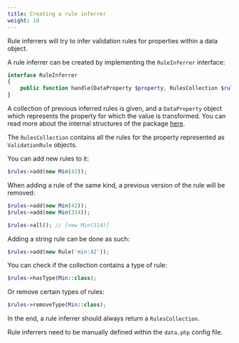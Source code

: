 ```yaml
---
title: Creating a rule inferrer
weight: 10
---
```


Rule inferrers will try to infer validation rules for properties within a data object.

A rule inferrer can be created by implementing the `RuleInferrer` interface:

```php
interface RuleInferrer
{
    public function handle(DataProperty $property, RulesCollection $rules): array;
}
```

A collection of previous inferred rules is given, and a `DataProperty` object which represents the property for which the value is transformed. You can read more about the internal structures of the package [here](/docs/laravel-data/v2/advanced-usage/internal-structures).

The `RulesCollection` contains all the rules for the property represented as `ValidationRule` objects.

You can add new rules to it:

```php
$rules->add(new Min(42));
```

When adding a rule of the same kind, a previous version of the rule will be removed:

```php
$rules->add(new Min(42));
$rules->add(new Min(314)); 

$rules->all(); // [new Min(314)]
```

Adding a string rule can be done as such:

```php
$rules->add(new Rule('min:42'));
```

You can check if the collection contains a type of rule:

```php
$rules->hasType(Min::class);
```

Or remove certain types of rules:

```php
$rules->removeType(Min::class);
```

In the end, a rule inferrer should always return a `RulesCollection`.

Rule inferrers need to be manually defined within the `data.php` config file.

